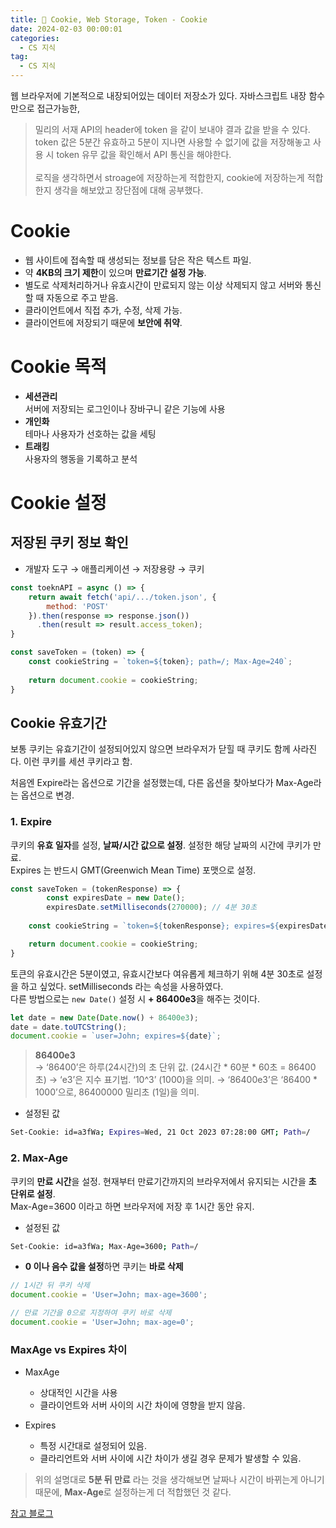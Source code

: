 ```yaml
---
title: 🍪 Cookie, Web Storage, Token - Cookie
date: 2024-02-03 00:00:01
categories:
  - CS 지식
tag:
  - CS 지식
---
```


웹 브라우저에 기본적으로 내장되어있는 데이터 저장소가 있다. 자바스크립트 내장 함수만으로 접근가능한,

> 밀리의 서재 API의 header에 token 을 같이 보내야 결과 값을 받을 수 있다.<br/>
  token 값은 5분간 유효하고 5분이 지나면 사용할 수 없기에 값을 저장해놓고 사용 시 token 유무 값을 확인해서 API 통신을 해야한다.<br/><br/>
  로직을 생각하면서 stroage에 저장하는게 적합한지, cookie에 저장하는게 적합한지 생각을 해보았고 장단점에 대해 공부했다.

# Cookie
- 웹 사이트에 접속할 때 생성되는 정보를 담은 작은 텍스트 파일.
- 약 **4KB의 크기 제한**이 있으며 **만료기간 설정 가능**.
- 별도로 삭제처리하거나 유효시간이 만료되지 않는 이상 삭제되지 않고 서버와 통신할 때 자동으로 주고 받음.
- 클라이언트에서 직접 추가, 수정, 삭제 가능.
- 클라이언트에 저장되기 때문에 **보안에 취약**.

# Cookie 목적
- **세션관리**<br/>
  서버에 저장되는 로그인이나 장바구니 같은 기능에 사용
- **개인화**<br/>
  테마나 사용자가 선호하는 값을 세팅
- **트래킹**<br/>
  사용자의 행동을 기록하고 분석

# Cookie 설정
## 저장된 쿠키 정보 확인
- 개발자 도구 → 애플리케이션 → 저장용량 → 쿠키

```javascript
const toeknAPI = async () => {
    return await fetch('api/.../token.json', {
        method: 'POST'
    }).then(response => response.json())
      .then(result => result.access_token);
}

const saveToken = (token) => {
    const cookieString = `token=${token}; path=/; Max-Age=240`;
    
    return document.cookie = cookieString;
}
```

## Cookie 유효기간
보통 쿠키는 유효기간이 설정되어있지 않으면 브라우저가 닫힐 때 쿠키도 함께 사라진다. 
이런 쿠키를 세션 쿠키라고 함.

처음엔 Expire라는 옵션으로 기간을 설정했는데, 다른 옵션을 찾아보다가 Max-Age라는 옵션으로 변경.

### 1. Expire
쿠키의 **유효 일자**를 설정, **날짜/시간 값으로 설정**. 설정한 해당 날짜의 시간에 쿠키가 만료.<br/>
Expires 는 반드시 GMT(Greenwich Mean Time) 포맷으로 설정.

```javascript
const saveToken = (tokenResponse) => {
		const expiresDate = new Date();
		expiresDate.setMilliseconds(270000); // 4분 30초
		
    const cookieString = `token=${tokenResponse}; expires=${expiresDate.toUTCString()}; path=/;`;

    return document.cookie = cookieString;
}
```

토큰의 유효시간은 5분이였고, 유효시간보다 여유롭게 체크하기 위해 4분 30초로 설정을 하고 싶었다. setMilliseconds 라는 속성을 사용하였다.<br/>
다른 방법으로는 `new Date()` 설정 시 **+ 86400e3**을 해주는 것이다.

```javascript
let date = new Date(Date.now() + 86400e3);
date = date.toUTCString();
document.cookie = `user=John; expires=${date}`;
```

> **86400e3**<br/>
→ ‘86400’은 하루(24시간)의 초 단위 값. (24시간 * 60분 * 60초 = 86400초)
→ ‘e3’은 지수 표기법. ‘10^3’ (1000)을 의미.
→ ‘86400e3’은 ‘86400 * 1000’으로, 86400000 밀리초 (1일)을 의미.

- 설정된 값
```bash
Set-Cookie: id=a3fWa; Expires=Wed, 21 Oct 2023 07:28:00 GMT; Path=/
```

### 2. Max-Age
쿠키의 **만료 시간**을 설정. 현재부터 만료기간까지의 브라우저에서 유지되는 시간을 **초 단위로 설정**.<br/>
Max-Age=3600 이라고 하면 브라우저에 저장 후 1시간 동안 유지.

- 설정된 값
```bash
Set-Cookie: id=a3fWa; Max-Age=3600; Path=/
```

- **0 이나 음수 값을 설정**하면 쿠키는 **바로 삭제**

```javascript
// 1시간 뒤 쿠키 삭제
document.cookie = 'User=John; max-age=3600';

// 만료 기간을 0으로 지정하여 쿠키 바로 삭제
document.cookie = 'User=John; max-age=0';
```

### MaxAge vs Expires 차이
- MaxAge
  - 상대적인 시간을 사용
  - 클라이언트와 서버 사이의 시간 차이에 영향을 받지 않음.
  
- Expires
  - 특정 시간대로 설정되어 있음.
  - 클라리언트와 서버 사이에 시간 차이가 생길 경우 문제가 발생할 수 있음.

> 위의 설명대로 **5분 뒤 만료** 라는 것을 생각해보면 날짜나 시간이 바뀌는게 아니기 때문에, **Max-Age**로 설정하는게 더 적합했던 것 같다.

[참고 블로그](https://inpa.tistory.com/entry/JS-%F0%9F%93%9A-%EC%BF%A0%ED%82%A4Cookie-%EB%8B%A4%EB%A3%A8%EA%B8%B0#%EC%9E%90%EB%B0%94%EC%8A%A4%ED%81%AC%EB%A6%BD%ED%8A%B8_%EC%BF%A0%ED%82%A4_%EB%AC%B8%EB%B2%95)